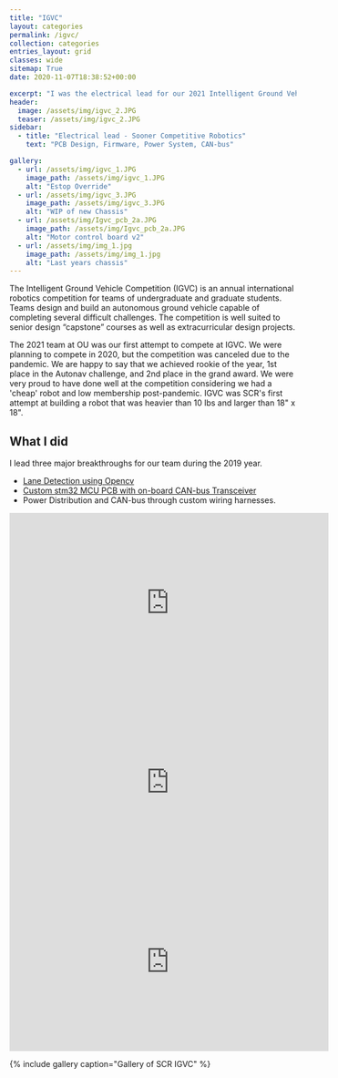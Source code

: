 ```yaml
---
title: "IGVC"
layout: categories
permalink: /igvc/
collection: categories
entries_layout: grid
classes: wide
sitemap: True
date: 2020-11-07T18:38:52+00:00

excerpt: "I was the electrical lead for our 2021 Intelligent Ground Vehicle Competition (IGVC) at Sooner Competitive Robotics."
header:
  image: /assets/img/igvc_2.JPG
  teaser: /assets/img/igvc_2.JPG
sidebar:
  - title: "Electrical lead - Sooner Competitive Robotics"
    text: "PCB Design, Firmware, Power System, CAN-bus"

gallery:
  - url: /assets/img/igvc_1.JPG
    image_path: /assets/img/igvc_1.JPG
    alt: "Estop Override"
  - url: /assets/img/igvc_3.JPG
    image_path: /assets/img/igvc_3.JPG
    alt: "WIP of new Chassis" 
  - url: /assets/img/Igvc_pcb_2a.JPG
    image_path: /assets/img/Igvc_pcb_2a.JPG
    alt: "Motor control board v2"
  - url: /assets/img/img_1.jpg
    image_path: /assets/img/img_1.jpg
    alt: "Last years chassis" 
---
```


The Intelligent Ground Vehicle Competition (IGVC) is an annual international robotics competition for teams of undergraduate and graduate students. Teams design and build an autonomous ground vehicle capable of completing several difficult challenges. The competition is well suited to senior design “capstone” courses as well as extracurricular design projects.

The 2021 team at OU was our first attempt to compete at IGVC. We were planning to compete in 2020, but the competition was canceled due to the pandemic. We are happy to say that we achieved rookie of the year, 1st place in the Autonav challenge, and 2nd place in the grand award. We were very proud to have done well at the competition considering we had a 'cheap' robot and low membership post-pandemic. IGVC was SCR's first attempt at building a robot that was heavier than 10 lbs and larger than 18" x 18".

## What I did
I lead three major breakthroughs for our team during the 2019 year.

  * [Lane Detection using Opencv](https://youtu.be/HTCsrg1DRTg)
  * [Custom stm32 MCU PCB with on-board CAN-bus Transceiver](/stm32/)
  * Power Distribution and CAN-bus through custom wiring harnesses.

  
<iframe width="560" height="315" src="https://www.youtube.com/embed/SgVcfR5EcKI" title="YouTube video player" frameborder="0" allow="accelerometer; autoplay; clipboard-write; encrypted-media; gyroscope; picture-in-picture" allowfullscreen></iframe>
<iframe width="560" height="315" src="https://www.youtube.com/embed/Jc2XBFQXzSw" title="YouTube video player" frameborder="0" allow="accelerometer; autoplay; clipboard-write; encrypted-media; gyroscope; picture-in-picture" allowfullscreen></iframe>
<iframe width="560" height="315" src="https://www.youtube.com/embed/HTCsrg1DRTg" title="YouTube video player" frameborder="0" allow="accelerometer; autoplay; clipboard-write; encrypted-media; gyroscope; picture-in-picture" allowfullscreen></iframe>

  {% include gallery caption="Gallery of SCR IGVC" %}

